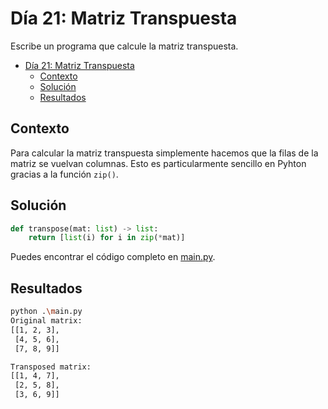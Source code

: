 # Día 21: Matriz Transpuesta

Escribe un programa que calcule la matriz transpuesta.

- [Día 21: Matriz Transpuesta](#día-21-matriz-transpuesta)
  - [Contexto](#contexto)
  - [Solución](#solución)
  - [Resultados](#resultados)

## Contexto

Para calcular la matriz transpuesta simplemente hacemos que la filas de la matriz se vuelvan columnas. Esto es particularmente sencillo en Pyhton gracias a la función `zip()`.

## Solución

```python
def transpose(mat: list) -> list:
    return [list(i) for i in zip(*mat)]
```

Puedes encontrar el código completo en [main.py](main.py).

## Resultados


```bash
python .\main.py
Original matrix: 
[[1, 2, 3],
 [4, 5, 6],
 [7, 8, 9]]

Transposed matrix: 
[[1, 4, 7],
 [2, 5, 8],
 [3, 6, 9]]
```